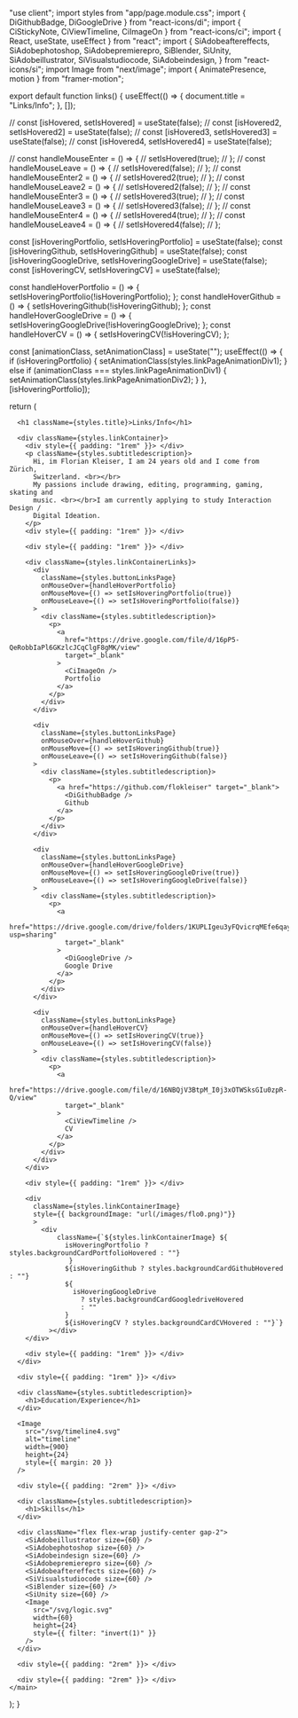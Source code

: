"use client";
import styles from "app/page.module.css";
import { DiGithubBadge, DiGoogleDrive } from "react-icons/di";
import { CiStickyNote, CiViewTimeline, CiImageOn } from "react-icons/ci";
import { React, useState, useEffect } from "react";
import {
  SiAdobeaftereffects,
  SiAdobephotoshop,
  SiAdobepremierepro,
  SiBlender,
  SiUnity,
  SiAdobeillustrator,
  SiVisualstudiocode,
  SiAdobeindesign,
} from "react-icons/si";
import Image from "next/image";
import { AnimatePresence, motion } from "framer-motion";

export default function links() {
  useEffect(() => {
    document.title = "Links/Info";
  }, []);

  // const [isHovered, setIsHovered] = useState(false);
  // const [isHovered2, setIsHovered2] = useState(false);
  // const [isHovered3, setIsHovered3] = useState(false);
  // const [isHovered4, setIsHovered4] = useState(false);

  //   const handleMouseEnter = () => {
  //     setIsHovered(true);
  //   };
  //   const handleMouseLeave = () => {
  //     setIsHovered(false);
  //   };
  //  const handleMouseEnter2 = () => {
  //     setIsHovered2(true);
  //   };
  //   const handleMouseLeave2 = () => {
  //     setIsHovered2(false);
  //   };
  //   const handleMouseEnter3 = () => {
  //     setIsHovered3(true);
  //   };
  //   const handleMouseLeave3 = () => {
  //     setIsHovered3(false);
  //   };
  //   const handleMouseEnter4 = () => {
  //     setIsHovered4(true);
  //   };
  //   const handleMouseLeave4 = () => {
  //     setIsHovered4(false);
  //   };

  const [isHoveringPortfolio, setIsHoveringPortfolio] = useState(false);
  const [isHoveringGithub, setIsHoveringGithub] = useState(false);
  const [isHoveringGoogleDrive, setIsHoveringGoogleDrive] = useState(false);
  const [isHoveringCV, setIsHoveringCV] = useState(false);

  const handleHoverPortfolio = () => {
    setIsHoveringPortfolio(!isHoveringPortfolio);
  };
  const handleHoverGithub = () => {
    setIsHoveringGithub(!isHoveringGithub);
  };
  const handleHoverGoogleDrive = () => {
    setIsHoveringGoogleDrive(!isHoveringGoogleDrive);
  };
  const handleHoverCV = () => {
    setIsHoveringCV(!isHoveringCV);
  };

  const [animationClass, setAnimationClass] = useState("");
  useEffect(() => {
    if (isHoveringPortfolio) {
      setAnimationClass(styles.linkPageAnimationDiv1);
    } else if (animationClass === styles.linkPageAnimationDiv1) {
      setAnimationClass(styles.linkPageAnimationDiv2);
    }
  }, [isHoveringPortfolio]);

  return (
    <main className={styles.main}>
      <div
        className="relative 
   flex 
   place-items-center 
   before:absolute 
   before:h-[300px] 
   before:w-[480px] 
   before:-translate-x-1/2 
   before:rounded-full 
   before:bg-gradient-radial 
   before:from-white 
   before:to-transparent 
   before:blur-2xl 
   before:content-[''] 
   after:absolute 
   after:-z-20 
   after:h-[180px] 
   after:w-[240px] 
   after:translate-x-1/3 
   after:bg-gradient-conic 
   after:from-sky-200 
   after:via-blue-200 
   after:blur-2xl 
   after:content-[''] 
   before:dark:bg-gradient-to-br 
   before:dark:from-transparent 
   before:dark:to-blue-700 
   before:dark:opacity-10 
   after:dark:from-sky-900 
   after:dark:via-[#0141ff] 
   after:dark:opacity-40 
   before:lg:h-[360px] 
   z-[-1]"
      ></div>

      <h1 className={styles.title}>Links/Info</h1>

      <div className={styles.linkContainer}>
        <div style={{ padding: "1rem" }}> </div>
        <p className={styles.subtitledescription}>
          Hi, im Florian Kleiser, I am 24 years old and I come from Zürich,
          Switzerland. <br></br>
          My passions include drawing, editing, programming, gaming, skating and
          music. <br></br>I am currently applying to study Interaction Design /
          Digital Ideation.
        </p>
        <div style={{ padding: "1rem" }}> </div>

        <div style={{ padding: "1rem" }}> </div>

        <div className={styles.linkContainerLinks}>
          <div
            className={styles.buttonLinksPage}
            onMouseOver={handleHoverPortfolio}
            onMouseMove={() => setIsHoveringPortfolio(true)}
            onMouseLeave={() => setIsHoveringPortfolio(false)}
          >
            <div className={styles.subtitledescription}>
              <p>
                <a
                  href="https://drive.google.com/file/d/16pP5-QeRobbIaPl6GKzlcJCqClgF8gMK/view"
                  target="_blank"
                >
                  <CiImageOn />
                  Portfolio
                </a>
              </p>
            </div>
          </div>

          <div
            className={styles.buttonLinksPage}
            onMouseOver={handleHoverGithub}
            onMouseMove={() => setIsHoveringGithub(true)}
            onMouseLeave={() => setIsHoveringGithub(false)}
          >
            <div className={styles.subtitledescription}>
              <p>
                <a href="https://github.com/flokleiser" target="_blank">
                  <DiGithubBadge />
                  Github
                </a>
              </p>
            </div>
          </div>

          <div
            className={styles.buttonLinksPage}
            onMouseOver={handleHoverGoogleDrive}
            onMouseMove={() => setIsHoveringGoogleDrive(true)}
            onMouseLeave={() => setIsHoveringGoogleDrive(false)}
          >
            <div className={styles.subtitledescription}>
              <p>
                <a
                  href="https://drive.google.com/drive/folders/1KUPLIgeu3yFQvicrqMEfe6qayze_X2ea?usp=sharing"
                  target="_blank"
                >
                  <DiGoogleDrive />
                  Google Drive
                </a>
              </p>
            </div>
          </div>

          <div
            className={styles.buttonLinksPage}
            onMouseOver={handleHoverCV}
            onMouseMove={() => setIsHoveringCV(true)}
            onMouseLeave={() => setIsHoveringCV(false)}
          >
            <div className={styles.subtitledescription}>
              <p>
                <a
                  href="https://drive.google.com/file/d/16NBQjV3BtpM_I0j3xOTWSksGIu0zpR-Q/view"
                  target="_blank"
                >
                  <CiViewTimeline />
                  CV
                </a>
              </p>
            </div>
          </div>
        </div>

        <div style={{ padding: "1rem" }}> </div>

        <div
          className={styles.linkContainerImage}
          style={{ backgroundImage: "url(/images/flo0.png)"}}
          >
            <div
                className={`${styles.linkContainerImage} ${
                  isHoveringPortfolio ? styles.backgroundCardPortfolioHovered : ""}
                   }
                  ${isHoveringGithub ? styles.backgroundCardGithubHovered : ""}
                  ${
                    isHoveringGoogleDrive
                      ? styles.backgroundCardGoogledriveHovered
                      : ""
                  }
                  ${isHoveringCV ? styles.backgroundCardCVHovered : ""}`}
              ></div>
        </div>

        <div style={{ padding: "1rem" }}> </div>
      </div>

      <div style={{ padding: "1rem" }}> </div>

      <div className={styles.subtitledescription}>
        <h1>Education/Experience</h1>
      </div>

      <Image
        src="/svg/timeline4.svg"
        alt="timeline"
        width={900}
        height={24}
        style={{ margin: 20 }}
      />

      <div style={{ padding: "2rem" }}> </div>

      <div className={styles.subtitledescription}>
        <h1>Skills</h1>
      </div>

      <div className="flex flex-wrap justify-center gap-2">
        <SiAdobeillustrator size={60} />
        <SiAdobephotoshop size={60} />
        <SiAdobeindesign size={60} />
        <SiAdobepremierepro size={60} />
        <SiAdobeaftereffects size={60} />
        <SiVisualstudiocode size={60} />
        <SiBlender size={60} />
        <SiUnity size={60} />
        <Image
          src="/svg/logic.svg"
          width={60}
          height={24}
          style={{ filter: "invert(1)" }}
        />
      </div>

      <div style={{ padding: "2rem" }}> </div>

      <div style={{ padding: "2rem" }}> </div>
    </main>
  );
}
